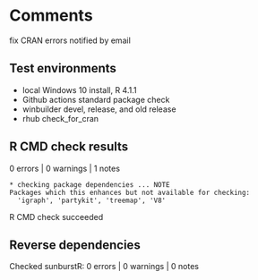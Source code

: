 # Comments

fix CRAN errors notified by email

## Test environments
* local Windows 10 install, R 4.1.1
* Github actions standard package check
* winbuilder devel, release, and old release
* rhub check_for_cran

## R CMD check results

0 errors | 0 warnings | 1 notes

```
* checking package dependencies ... NOTE
Packages which this enhances but not available for checking:
  'igraph', 'partykit', 'treemap', 'V8'
```

R CMD check succeeded

## Reverse dependencies

Checked sunburstR: 0 errors | 0 warnings | 0 notes


